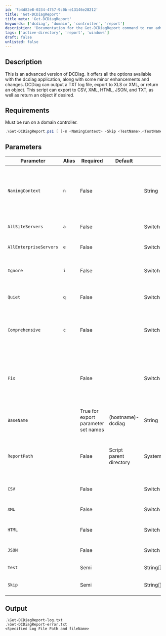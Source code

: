 ```yaml
---
id: '7b4d82e8-0234-4757-9c0b-e13146e28212'
title: 'Get-DCDiagReport'
title_meta: 'Get-DCDiagReport'
keywords: ['dcdiag', 'domain', 'controller', 'report']
description: 'Documentation for the Get-DCDiagReport command to run advanced diagnostics on a domain controller and generate various report formats.'
tags: ['active-directory', 'report', 'windows']
draft: false
unlisted: false
---
```


## Description
This is an advanced version of DCDiag. It offers all the options available with the dcdiag application, along with some minor enhancements and changes. DCDiag can output a TXT log file, export to XLS or XML, or return an object. This script can export to CSV, XML, HTML, JSON, and TXT, as well as return an object if desired.

## Requirements
Must be run on a domain controller.

```powershell
.\Get-DCDiagReport.ps1 [ [-n <NamingContext> -Skip <TestName>,<TestName>,...] | [-test <TestName>,<TestName>,...] | [-c -Skip <TestName>,<TestName>,...] ] [-a] [-i] [-e] [q] [s] [-Fix] [-BaseName <LogFileName> [-ReportPath <System.IO.Directory>] [-CSV -XML -HTML -JSON ]]
```

## Parameters
| Parameter              | Alias | Required                            | Default                 | Type                | Description                                                                                    |
| ---------------------- | ----- | ----------------------------------- | ----------------------- | ------------------- | ---------------------------------------------------------------------------------------------- |
| `NamingContext`        | `n`   | False                               |                         | String              | Specify target domains in NetBIOS, Domain Name System (DNS), or distinguished name format.     |
| `AllSiteServers`       | `a`   | False                               |                         | Switch              | Target all servers in the current site.                                                        |
| `AllEnterpriseServers` | `e`   | False                               |                         | Switch              | Target all servers in the enterprise.                                                          |
| `Ignore`               | `i`   | False                               |                         | Switch              | Ignore all superfluous error messages.                                                         |
| `Quiet`                | `q`   | False                               |                         | Switch              | Suppress all non-error console output.                                                         |
| `Comprehensive`        | `c`   | False                               |                         | Switch              | Runs all tests except DCPromo and RegisterInDNS, including non-default tests.                  |
| `Fix`                  |       | False                               |                         | Switch              | Fix the Service Principal Names (SPNs) on the Machine Account object of the domain controller. |
| `BaseName`             |       | True for export parameter set names | (hostname)-dcdiag       | String              | Sets the Basename of any created report file.                                                  |
| `ReportPath`           |       | False                               | Script parent directory | System.IO.Directory | Sets the path to export the report to. Defaults to the current script working directory.       |
| `CSV`                  |       | False                               |                         | Switch              | Designates a report file type of .CSV.                                                         |
| `XML`                  |       | False                               |                         | Switch              | Designates a report file type of .XML.                                                         |
| `HTML`                 |       | False                               |                         | Switch              | Designates a report file type of .HTML.                                                        |
| `JSON`                 |       | False                               |                         | Switch              | Designates a report file type of .JSON.                                                        |
| `Test`                 |       | Semi                                |                         | String[]            | Run specific tests.                                                                            |
| `Skip`                 |       | Semi                                |                         | String[]            | Run all tests except specific tests.                                                           |

## Output
```
.\Get-DCDiagReport-log.txt
.\Get-DCDiagReport-error.txt
<Specified Log File Path and fileName>
```


